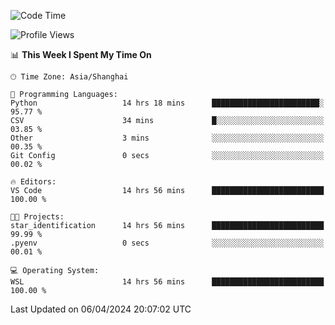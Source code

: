 <!--START_SECTION:waka-->
![Code Time](http://img.shields.io/badge/Code%20Time-1%2C602%20hrs%2033%20mins-blue)

![Profile Views](http://img.shields.io/badge/Profile%20Views-0-blue)

📊 **This Week I Spent My Time On** 

```text
🕑︎ Time Zone: Asia/Shanghai

💬 Programming Languages: 
Python                   14 hrs 18 mins      ████████████████████████░   95.77 % 
CSV                      34 mins             █░░░░░░░░░░░░░░░░░░░░░░░░   03.85 % 
Other                    3 mins              ░░░░░░░░░░░░░░░░░░░░░░░░░   00.35 % 
Git Config               0 secs              ░░░░░░░░░░░░░░░░░░░░░░░░░   00.02 % 

🔥 Editors: 
VS Code                  14 hrs 56 mins      █████████████████████████   100.00 % 

🐱‍💻 Projects: 
star_identification      14 hrs 56 mins      █████████████████████████   99.99 % 
.pyenv                   0 secs              ░░░░░░░░░░░░░░░░░░░░░░░░░   00.01 % 

💻 Operating System: 
WSL                      14 hrs 56 mins      █████████████████████████   100.00 % 
```


 Last Updated on 06/04/2024 20:07:02 UTC
<!--END_SECTION:waka-->